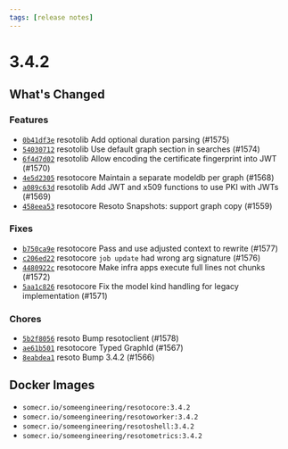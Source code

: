 ```yaml
---
tags: [release notes]
---
```


# 3.4.2

## What's Changed

### Features

- [`0b41df3e`](https://github.com/someengineering/resoto/commit/0b41df3e) <span class="badge badge--secondary">resotolib</span> Add optional duration parsing (#1575)
- [`54030712`](https://github.com/someengineering/resoto/commit/54030712) <span class="badge badge--secondary">resotolib</span> Use default graph section in searches (#1574)
- [`6f4d7d02`](https://github.com/someengineering/resoto/commit/6f4d7d02) <span class="badge badge--secondary">resotolib</span> Allow encoding the certificate fingerprint into JWT (#1570)
- [`4e5d2305`](https://github.com/someengineering/resoto/commit/4e5d2305) <span class="badge badge--secondary">resotocore</span> Maintain a separate modeldb per graph (#1568)
- [`a089c63d`](https://github.com/someengineering/resoto/commit/a089c63d) <span class="badge badge--secondary">resotolib</span> Add JWT and x509 functions to use PKI with JWTs (#1569)
- [`458eea53`](https://github.com/someengineering/resoto/commit/458eea53) <span class="badge badge--secondary">resotocore</span> Resoto Snapshots: support graph copy (#1559)

### Fixes

- [`b750ca9e`](https://github.com/someengineering/resoto/commit/b750ca9e) <span class="badge badge--secondary">resotocore</span> Pass and use adjusted context to rewrite (#1577)
- [`c206ed22`](https://github.com/someengineering/resoto/commit/c206ed22) <span class="badge badge--secondary">resotocore</span> `job update` had wrong arg signature (#1576)
- [`4480922c`](https://github.com/someengineering/resoto/commit/4480922c) <span class="badge badge--secondary">resotocore</span> Make infra apps execute full lines not chunks (#1572)
- [`5aa1c826`](https://github.com/someengineering/resoto/commit/5aa1c826) <span class="badge badge--secondary">resotocore</span> Fix the model kind handling for legacy implementation (#1571)

### Chores

- [`5b2f8056`](https://github.com/someengineering/resoto/commit/5b2f8056) <span class="badge badge--secondary">resoto</span> Bump resotoclient (#1578)
- [`ae61b501`](https://github.com/someengineering/resoto/commit/ae61b501) <span class="badge badge--secondary">resotocore</span> Typed GraphId (#1567)
- [`8eabdea1`](https://github.com/someengineering/resoto/commit/8eabdea1) <span class="badge badge--secondary">resoto</span> Bump 3.4.2 (#1566)

<!--truncate-->

## Docker Images

- `somecr.io/someengineering/resotocore:3.4.2`
- `somecr.io/someengineering/resotoworker:3.4.2`
- `somecr.io/someengineering/resotoshell:3.4.2`
- `somecr.io/someengineering/resotometrics:3.4.2`
